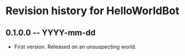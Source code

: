 # Revision history for HelloWorldBot

## 0.1.0.0 -- YYYY-mm-dd

* First version. Released on an unsuspecting world.
